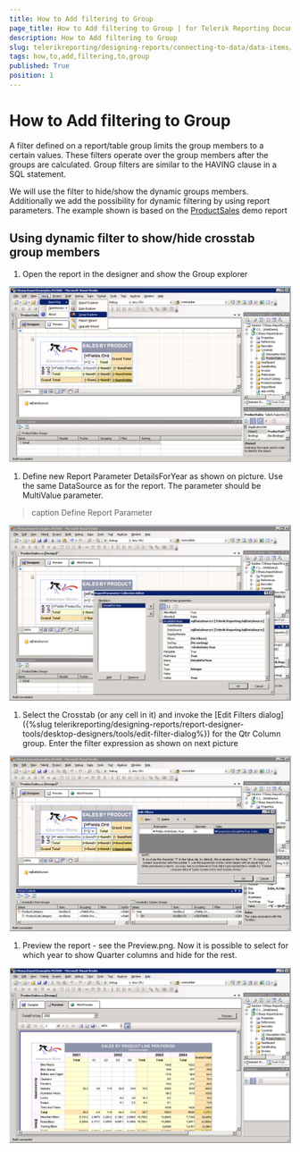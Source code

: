 ```yaml
---
title: How to Add filtering to Group
page_title: How to Add filtering to Group | for Telerik Reporting Documentation
description: How to Add filtering to Group
slug: telerikreporting/designing-reports/connecting-to-data/data-items/grouping-data/how-to-add-filtering-to-group
tags: how,to,add,filtering,to,group
published: True
position: 1
---
```


# How to Add filtering to Group



A filter defined on a report/table group limits the group members to       a certain values. These filters operate over the group members after the       groups are calculated. Group filters are similar to the HAVING clause in       a SQL statement. 		

We will use the filter to hide/show the dynamic groups members. 		Additionally we add the possibility for dynamic filtering by using report 		parameters. The example shown is based on the  [ProductSales](https://demos.telerik.com/reporting/product-sales/silverlight-demo.aspx)   demo report

## Using dynamic filter to show/hide crosstab group members

1. Open the report in the designer and show the Group explorer               

  ![](images/DataItems/diGroupExplorer.PNG)

1. Define new Report Parameter DetailsForYear as shown on             picture. Use the same DataSource as for the report. The parameter             should be MultiValue parameter.
>caption Define Report Parameter

  

  ![](images/DataItems/diReportParameter.PNG)

1. Select the Crosstab (or any cell in it) and invoke the             [Edit Filters             dialog]({%slug telerikreporting/designing-reports/report-designer-tools/desktop-designers/tools/edit-filter-dialog%}) for the Qtr Column group. Enter the filter             expression as shown on next picture  

  ![](images/DataItems/diSetFilter.PNG)

1. Preview the report - see the Preview.png. Now it is possible             to select for which year to show Quarter columns and hide for the rest.  

  ![](images/DataItems/diPreview.PNG)
